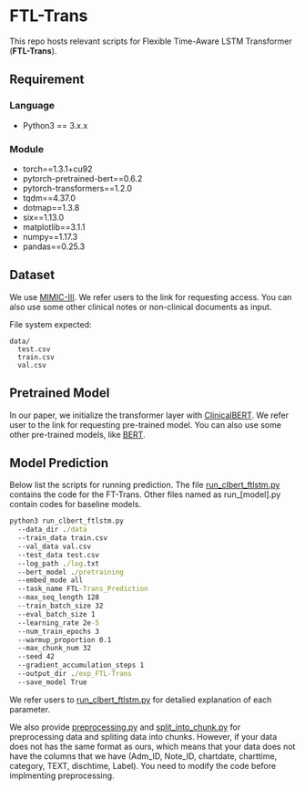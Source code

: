 # FTL-Trans
This repo hosts relevant scripts for Flexible Time-Aware LSTM Transformer (**FTL-Trans**). 

## Requirement
### Language
* Python3 == 3.x.x
### Module
* torch==1.3.1+cu92
* pytorch-pretrained-bert==0.6.2
* pytorch-transformers==1.2.0
* tqdm==4.37.0
* dotmap==1.3.8
* six==1.13.0
* matplotlib==3.1.1
* numpy==1.17.3
* pandas==0.25.3
## Dataset
We use [MIMIC-III](https://mimic.physionet.org/gettingstarted/access/). We refer users to the link for requesting access. You can also use some other clinical notes or non-clinical documents as input.

File system expected:
```Linux
data/
  test.csv
  train.csv
  val.csv
```
## Pretrained Model
In our paper, we initialize the transformer layer with [ClinicalBERT](https://github.com/kexinhuang12345/clinicalBERT). We refer user to the link for requesting pre-trained model. You can also use some other pre-trained models, like [BERT](https://github.com/huggingface/transformers).
## Model Prediction
Below list the scripts for running prediction. The file [run_clbert_ftlstm.py](./run_clbert_ftlstm.py) contains the code for the FT-Trans. Other files named as run_\[model\].py contain codes for baseline models.
```cmd
python3 run_clbert_ftlstm.py
  --data_dir ./data
  --train_data train.csv
  --val_data val.csv
  --test_data test.csv
  --log_path ./log.txt
  --bert_model ./pretraining
  --embed_mode all
  --task_name FTL-Trans_Prediction
  --max_seq_length 128
  --train_batch_size 32
  --eval_batch_size 1
  --learning_rate 2e-5
  --num_train_epochs 3
  --warmup_proportion 0.1
  --max_chunk_num 32
  --seed 42
  --gradient_accumulation_steps 1
  --output_dir ./exp_FTL-Trans
  --save_model True
```
We refer users to [run_clbert_ftlstm.py](./run_clbert_ftlstm.py) for detalied explanation of each parameter.

We also provide [preprocessing.py](./preprocessing.py) and [split_into_chunk.py](./split_into_chunk.py) for preprocessing data and spliting data into chunks. However, if your data does not has the same format as ours, which means that your data does not have the columns that we have (Adm_ID, Note_ID, chartdate, charttime, category, TEXT, dischtime, Label). You need to modify the code before implmenting preprocessing. 
